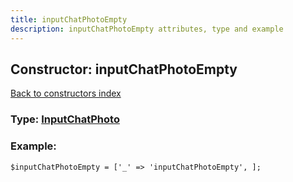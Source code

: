 ```yaml
---
title: inputChatPhotoEmpty
description: inputChatPhotoEmpty attributes, type and example
---
```

## Constructor: inputChatPhotoEmpty  
[Back to constructors index](index.md)






### Type: [InputChatPhoto](../types/InputChatPhoto.md)


### Example:

```
$inputChatPhotoEmpty = ['_' => 'inputChatPhotoEmpty', ];
```